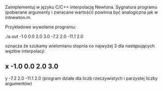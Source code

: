 Zaimplementuj w języku C/C++ interpolację Newtona. Sygnatura programu (pobierane argumenty i zwracane wartości) powinna być analogiczna jak  w  intnewton.m.

Przykładowe wywołanie programu:

./a.out  -1.0 0.0 2.0 3.0 -7.2 2.0 -11.1 2.0

oznacza że szukamy wielomianu stopnia co najwyżej 3 dla następujących węzłów interpolacji:

x   -1.0    0.0    2.0     3.0
------------------------------------
y   -7.2    2.0   -11.1   2.0
(program działa dla liczb rzeczywistych i parzystej liczby argumentów)